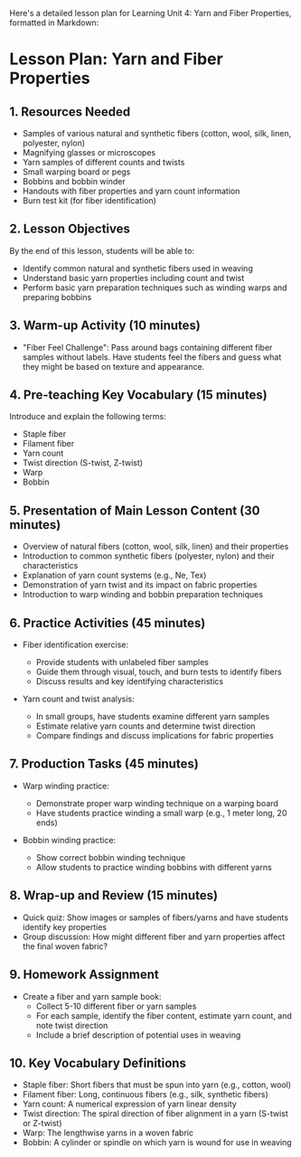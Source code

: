 Here's a detailed lesson plan for Learning Unit 4: Yarn and Fiber Properties, formatted in Markdown:

# Lesson Plan: Yarn and Fiber Properties

## 1. Resources Needed
- Samples of various natural and synthetic fibers (cotton, wool, silk, linen, polyester, nylon)
- Magnifying glasses or microscopes
- Yarn samples of different counts and twists
- Small warping board or pegs
- Bobbins and bobbin winder
- Handouts with fiber properties and yarn count information
- Burn test kit (for fiber identification)

## 2. Lesson Objectives
By the end of this lesson, students will be able to:
- Identify common natural and synthetic fibers used in weaving
- Understand basic yarn properties including count and twist
- Perform basic yarn preparation techniques such as winding warps and preparing bobbins

## 3. Warm-up Activity (10 minutes)
- "Fiber Feel Challenge": Pass around bags containing different fiber samples without labels. Have students feel the fibers and guess what they might be based on texture and appearance.

## 4. Pre-teaching Key Vocabulary (15 minutes)
Introduce and explain the following terms:
- Staple fiber
- Filament fiber
- Yarn count
- Twist direction (S-twist, Z-twist)
- Warp
- Bobbin

## 5. Presentation of Main Lesson Content (30 minutes)
- Overview of natural fibers (cotton, wool, silk, linen) and their properties
- Introduction to common synthetic fibers (polyester, nylon) and their characteristics
- Explanation of yarn count systems (e.g., Ne, Tex)
- Demonstration of yarn twist and its impact on fabric properties
- Introduction to warp winding and bobbin preparation techniques

## 6. Practice Activities (45 minutes)
- Fiber identification exercise:
  * Provide students with unlabeled fiber samples
  * Guide them through visual, touch, and burn tests to identify fibers
  * Discuss results and key identifying characteristics

- Yarn count and twist analysis:
  * In small groups, have students examine different yarn samples
  * Estimate relative yarn counts and determine twist direction
  * Compare findings and discuss implications for fabric properties

## 7. Production Tasks (45 minutes)
- Warp winding practice:
  * Demonstrate proper warp winding technique on a warping board
  * Have students practice winding a small warp (e.g., 1 meter long, 20 ends)

- Bobbin winding practice:
  * Show correct bobbin winding technique
  * Allow students to practice winding bobbins with different yarns

## 8. Wrap-up and Review (15 minutes)
- Quick quiz: Show images or samples of fibers/yarns and have students identify key properties
- Group discussion: How might different fiber and yarn properties affect the final woven fabric?

## 9. Homework Assignment
- Create a fiber and yarn sample book:
  * Collect 5-10 different fiber or yarn samples
  * For each sample, identify the fiber content, estimate yarn count, and note twist direction
  * Include a brief description of potential uses in weaving

## 10. Key Vocabulary Definitions
- Staple fiber: Short fibers that must be spun into yarn (e.g., cotton, wool)
- Filament fiber: Long, continuous fibers (e.g., silk, synthetic fibers)
- Yarn count: A numerical expression of yarn linear density
- Twist direction: The spiral direction of fiber alignment in a yarn (S-twist or Z-twist)
- Warp: The lengthwise yarns in a woven fabric
- Bobbin: A cylinder or spindle on which yarn is wound for use in weaving